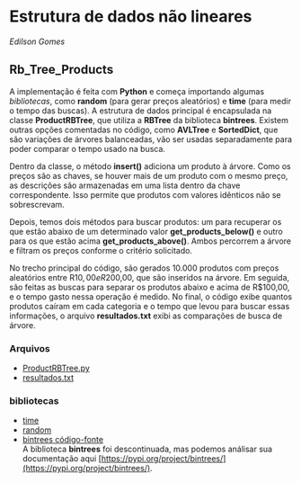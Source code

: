 # Estrutura de dados não lineares

*Edilson Gomes*

## Rb_Tree_Products


A implementação é feita com **Python** e começa importando algumas *bibliotecas*, como **random** (para gerar preços aleatórios) e **time** (para medir o tempo das buscas). A estrutura de dados principal é encapsulada na classe **ProductRBTree**, que utiliza a **RBTree** da biblioteca **bintrees**. Existem outras opções comentadas no código, como **AVLTree** e **SortedDict**, que são variações de árvores balanceadas, vão ser usadas separadamente para poder comparar o tempo usado na busca.  

Dentro da classe, o método **insert()** adiciona um produto à árvore. Como os preços são as chaves, se houver mais de um produto com o mesmo preço, as descrições são armazenadas em uma lista dentro da chave correspondente. Isso permite que produtos com valores idênticos não se sobrescrevam.  

Depois, temos dois métodos para buscar produtos: um para recuperar os que estão abaixo de um determinado valor **get_products_below()** e outro para os que estão acima **get_products_above()**. Ambos percorrem a árvore e filtram os preços conforme o critério solicitado.  

No trecho principal do código, são gerados 10.000 produtos com preços aleatórios entre R$10,00 e R$200,00, que são inseridos na árvore. Em seguida, são feitas as buscas para separar os produtos abaixo e acima de R$100,00, e o tempo gasto nessa operação é medido. No final, o código exibe quantos produtos caíram em cada categoria e o tempo que levou para buscar essas informações, o arquivo **resultados.txt** exibi as comparações de busca de árvore.  

### Arquivos
* [ProductRBTree.py](./ProductRBTree.py)  
* [resultados.txt](./resultados.txt)  
### bibliotecas
* [time](https://docs.python.org/3/library/time.html#module-time)
* [random](https://docs.python.org/3/library/random.html#module-random)  
* [bintrees código-fonte](https://github.com/mozman/bintrees?tab=readme-ov-file)  
A biblioteca **bintrees** foi descontinuada, mas podemos análisar sua documentação aqui [https://pypi.org/project/bintrees/](https://pypi.org/project/bintrees/).
